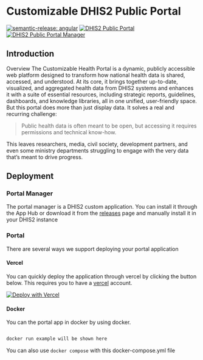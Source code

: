 # Customizable DHIS2 Public Portal

[![semantic-release: angular](https://img.shields.io/badge/semantic--release-angular-e10079?logo=semantic-release&style=for-the-badge)](https://github.com/semantic-release/semantic-release)
[![DHIS2 Public Portal](https://img.shields.io/endpoint?url=https://cloud.cypress.io/badge/detailed/qufv5j&style=for-the-badge&logo=cypress&label=Portal)](https://cloud.cypress.io/projects/qufv5j/runs)
[![DHIS2 Public Portal Manager](https://img.shields.io/endpoint?url=https://cloud.cypress.io/badge/detailed/usucz3&style=for-the-badge&logo=cypress&label=Manager)](https://cloud.cypress.io/projects/usucz3/runs)

## Introduction

Overview
The Customizable Health Portal is a dynamic, publicly accessible web platform designed to transform how national health
data is shared, accessed, and understood. At its core, it brings together up-to-date, visualized, and aggregated health
data from DHIS2 systems and enhances it with a suite of essential resources, including strategic reports, guidelines,
dashboards, and knowledge libraries, all in one unified, user-friendly space.
But this portal does more than just display data. It solves a real and recurring challenge:

> Public health data is often meant to be open, but accessing it requires permissions and technical know-how.

This leaves researchers, media, civil society, development partners, and even some ministry departments struggling to engage with the very data that’s meant to drive progress.


## Deployment

### Portal Manager

The portal manager is a DHIS2 custom application. You can install it through the App Hub or download it from the [releases](https://github.com/hisptz/dhis2-public-portal/releases) page and manually install it in your DHIS2 instance



### Portal 
There are several ways we support deploying your portal application

#### Vercel
You can quickly deploy the application through vercel by clicking the button below.
This requires you to have a [vercel](https://vercel.com/) account. 

[![Deploy with Vercel](https://vercel.com/button)](https://vercel.com/new/clone?repository-url=https://github.com/hisptz/dhis2-public-portal&env=DHIS2_BASE_URL,DHIS2_BASE_PAT_TOKEN&envDescription=The%20DHIS2%20base%20URL%20and%20PAT%20token%20variables%20enable%20you%20to%20connect%20your%20deployed%20portal%20to%20a%20DHIS2%20instance&project-name=dhis2-public-portal&repository-name=dhis2-public-portal&root-directory=apps/portal&install-command=yarn%20install&build-command=turbo%20build%20--filter%20portal&skip-unaffected=true)

#### Docker
You can the portal app in docker by using docker.

```bash

docker run example will be shown here

```

You can also use `docker compose` with this docker-compose.yml file

